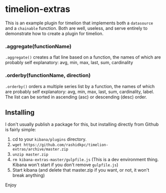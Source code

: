 # timelion-extras

This is an example plugin for timelion that implements both a `datasource` and a `chainable` function. Both are well, useless, and serve entirely to demonstrate how to create a plugin for timelion.

### .aggregate(functionName)
`.aggregate()` creates a flat line based on a function, the names of which are probably self explanatory: avg, min, max, last, sum, cardinality  

### .orderby(functionName, direction)
`.orderby()` orders a multiple series list by a function, the names of which are probably self explanatory: avg, min, max, last, sum, cardinality, label. The list can be sorted in ascending (asc) or descending (desc) order.

## Installing
I don't usually publish a package for this, but installing directly from Github is fairly simple:

1. cd to your `kibana/plugins` directory.
2. `wget https://github.com/rashidkpc/timelion-extras/archive/master.zip`
3. `unzip master.zip`
4. `rm kibana-extras-master/gulpfile.js` (This is a dev environment thing. Kibana won't start if you don't remove `gulpfile.js`)
4. Start kibana (and delete that master.zip if you want, or not, it won't break anything)

Enjoy
